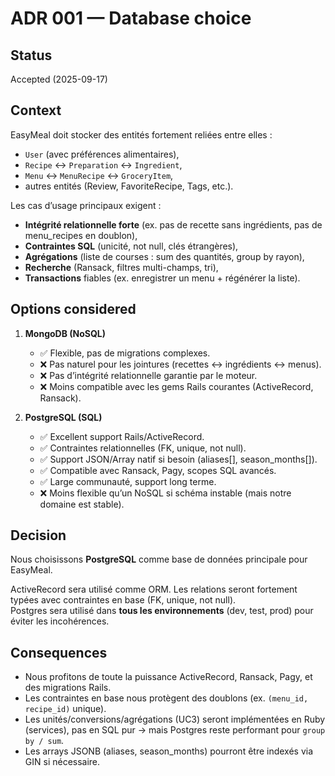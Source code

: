 # ADR 001 — Database choice

## Status

Accepted (2025-09-17)

## Context

EasyMeal doit stocker des entités fortement reliées entre elles :

- `User` (avec préférences alimentaires),
- `Recipe` ↔ `Preparation` ↔ `Ingredient`,
- `Menu` ↔ `MenuRecipe` ↔ `GroceryItem`,
- autres entités (Review, FavoriteRecipe, Tags, etc.).

Les cas d’usage principaux exigent :

- **Intégrité relationnelle forte** (ex. pas de recette sans ingrédients, pas de menu_recipes en doublon),
- **Contraintes SQL** (unicité, not null, clés étrangères),
- **Agrégations** (liste de courses : sum des quantités, group by rayon),
- **Recherche** (Ransack, filtres multi-champs, tri),
- **Transactions** fiables (ex. enregistrer un menu + régénérer la liste).

## Options considered

1. **MongoDB (NoSQL)**

   - ✅ Flexible, pas de migrations complexes.
   - ❌ Pas naturel pour les jointures (recettes ↔ ingrédients ↔ menus).
   - ❌ Pas d’intégrité relationnelle garantie par le moteur.
   - ❌ Moins compatible avec les gems Rails courantes (ActiveRecord, Ransack).

2. **PostgreSQL (SQL)**
   - ✅ Excellent support Rails/ActiveRecord.
   - ✅ Contraintes relationnelles (FK, unique, not null).
   - ✅ Support JSON/Array natif si besoin (aliases[], season_months[]).
   - ✅ Compatible avec Ransack, Pagy, scopes SQL avancés.
   - ✅ Large communauté, support long terme.
   - ❌ Moins flexible qu’un NoSQL si schéma instable (mais notre domaine est stable).

## Decision

Nous choisissons **PostgreSQL** comme base de données principale pour EasyMeal.

ActiveRecord sera utilisé comme ORM. Les relations seront fortement typées avec contraintes en base (FK, unique, not null).  
Postgres sera utilisé dans **tous les environnements** (dev, test, prod) pour éviter les incohérences.

## Consequences

- Nous profitons de toute la puissance ActiveRecord, Ransack, Pagy, et des migrations Rails.
- Les contraintes en base nous protègent des doublons (ex. `(menu_id, recipe_id)` unique).
- Les unités/conversions/agrégations (UC3) seront implémentées en Ruby (services), pas en SQL pur → mais Postgres reste performant pour `group by / sum`.
- Les arrays JSONB (aliases, season_months) pourront être indexés via GIN si nécessaire.
